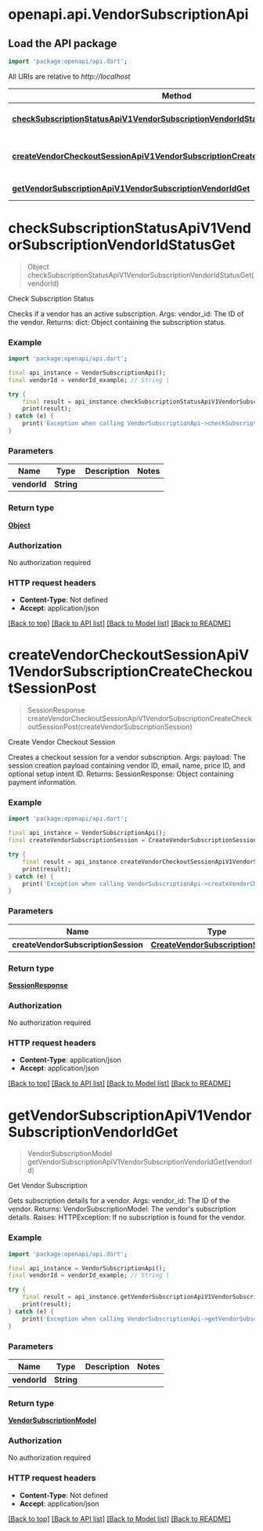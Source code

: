 # openapi.api.VendorSubscriptionApi

## Load the API package
```dart
import 'package:openapi/api.dart';
```

All URIs are relative to *http://localhost*

Method | HTTP request | Description
------------- | ------------- | -------------
[**checkSubscriptionStatusApiV1VendorSubscriptionVendorIdStatusGet**](VendorSubscriptionApi.md#checksubscriptionstatusapiv1vendorsubscriptionvendoridstatusget) | **GET** /api/v1/vendor/subscription/{vendor_id}/status | Check Subscription Status
[**createVendorCheckoutSessionApiV1VendorSubscriptionCreateCheckoutSessionPost**](VendorSubscriptionApi.md#createvendorcheckoutsessionapiv1vendorsubscriptioncreatecheckoutsessionpost) | **POST** /api/v1/vendor/subscription/create-checkout-session | Create Vendor Checkout Session
[**getVendorSubscriptionApiV1VendorSubscriptionVendorIdGet**](VendorSubscriptionApi.md#getvendorsubscriptionapiv1vendorsubscriptionvendoridget) | **GET** /api/v1/vendor/subscription/{vendor_id} | Get Vendor Subscription


# **checkSubscriptionStatusApiV1VendorSubscriptionVendorIdStatusGet**
> Object checkSubscriptionStatusApiV1VendorSubscriptionVendorIdStatusGet(vendorId)

Check Subscription Status

Checks if a vendor has an active subscription.  Args:     vendor_id: The ID of the vendor.  Returns:     dict: Object containing the subscription status.

### Example
```dart
import 'package:openapi/api.dart';

final api_instance = VendorSubscriptionApi();
final vendorId = vendorId_example; // String | 

try {
    final result = api_instance.checkSubscriptionStatusApiV1VendorSubscriptionVendorIdStatusGet(vendorId);
    print(result);
} catch (e) {
    print('Exception when calling VendorSubscriptionApi->checkSubscriptionStatusApiV1VendorSubscriptionVendorIdStatusGet: $e\n');
}
```

### Parameters

Name | Type | Description  | Notes
------------- | ------------- | ------------- | -------------
 **vendorId** | **String**|  | 

### Return type

[**Object**](Object.md)

### Authorization

No authorization required

### HTTP request headers

 - **Content-Type**: Not defined
 - **Accept**: application/json

[[Back to top]](#) [[Back to API list]](../README.md#documentation-for-api-endpoints) [[Back to Model list]](../README.md#documentation-for-models) [[Back to README]](../README.md)

# **createVendorCheckoutSessionApiV1VendorSubscriptionCreateCheckoutSessionPost**
> SessionResponse createVendorCheckoutSessionApiV1VendorSubscriptionCreateCheckoutSessionPost(createVendorSubscriptionSession)

Create Vendor Checkout Session

Creates a checkout session for a vendor subscription.  Args:     payload: The session creation payload containing vendor ID, email, name, price ID, and optional setup intent ID.  Returns:     SessionResponse: Object containing payment information.

### Example
```dart
import 'package:openapi/api.dart';

final api_instance = VendorSubscriptionApi();
final createVendorSubscriptionSession = CreateVendorSubscriptionSession(); // CreateVendorSubscriptionSession | 

try {
    final result = api_instance.createVendorCheckoutSessionApiV1VendorSubscriptionCreateCheckoutSessionPost(createVendorSubscriptionSession);
    print(result);
} catch (e) {
    print('Exception when calling VendorSubscriptionApi->createVendorCheckoutSessionApiV1VendorSubscriptionCreateCheckoutSessionPost: $e\n');
}
```

### Parameters

Name | Type | Description  | Notes
------------- | ------------- | ------------- | -------------
 **createVendorSubscriptionSession** | [**CreateVendorSubscriptionSession**](CreateVendorSubscriptionSession.md)|  | 

### Return type

[**SessionResponse**](SessionResponse.md)

### Authorization

No authorization required

### HTTP request headers

 - **Content-Type**: application/json
 - **Accept**: application/json

[[Back to top]](#) [[Back to API list]](../README.md#documentation-for-api-endpoints) [[Back to Model list]](../README.md#documentation-for-models) [[Back to README]](../README.md)

# **getVendorSubscriptionApiV1VendorSubscriptionVendorIdGet**
> VendorSubscriptionModel getVendorSubscriptionApiV1VendorSubscriptionVendorIdGet(vendorId)

Get Vendor Subscription

Gets subscription details for a vendor.  Args:     vendor_id: The ID of the vendor.  Returns:     VendorSubscriptionModel: The vendor's subscription details.  Raises:     HTTPException: If no subscription is found for the vendor.

### Example
```dart
import 'package:openapi/api.dart';

final api_instance = VendorSubscriptionApi();
final vendorId = vendorId_example; // String | 

try {
    final result = api_instance.getVendorSubscriptionApiV1VendorSubscriptionVendorIdGet(vendorId);
    print(result);
} catch (e) {
    print('Exception when calling VendorSubscriptionApi->getVendorSubscriptionApiV1VendorSubscriptionVendorIdGet: $e\n');
}
```

### Parameters

Name | Type | Description  | Notes
------------- | ------------- | ------------- | -------------
 **vendorId** | **String**|  | 

### Return type

[**VendorSubscriptionModel**](VendorSubscriptionModel.md)

### Authorization

No authorization required

### HTTP request headers

 - **Content-Type**: Not defined
 - **Accept**: application/json

[[Back to top]](#) [[Back to API list]](../README.md#documentation-for-api-endpoints) [[Back to Model list]](../README.md#documentation-for-models) [[Back to README]](../README.md)

